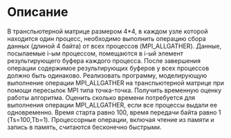 # Описание

В транспьютерной матрице размером 4*4, в каждом узле которой находится один процесс, необходимо выполнить операцию сбора данных (длиной 4 байта) от всех процессов (MPI_ALLGATHER). Данные, посылаемые i-ым процессом, помещаются в i-ый элемент результирующего буфера каждого процесса. После завершения операции содержимое результирующих буферов у всех процессов должно быть одинаково.
Реализовать программу, моделирующую выполнение операции MPI_ALLGATHER на транспьютерной матрице при помощи пересылок MPI типа точка-точка.
Получить временную оценку работы алгоритма. Оценить сколько времени потребуется для выполнения операции MPI_ALLGATHER, если все процессы выдали ее одновременно. Время старта равно 100, время передачи байта равно 1 (Ts=100,Tb=1). Процессорные операции, включая чтение из памяти и запись в память, считаются бесконечно быстрыми.
